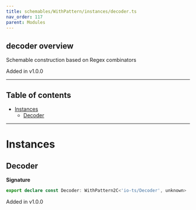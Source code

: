 ```yaml
---
title: schemables/WithPattern/instances/decoder.ts
nav_order: 117
parent: Modules
---
```


## decoder overview

Schemable construction based on Regex combinators

Added in v1.0.0

---

<h2 class="text-delta">Table of contents</h2>

- [Instances](#instances)
  - [Decoder](#decoder)

---

# Instances

## Decoder

**Signature**

```ts
export declare const Decoder: WithPattern2C<'io-ts/Decoder', unknown>
```

Added in v1.0.0
